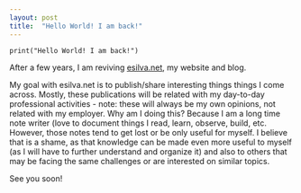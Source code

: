 ```yaml
---
layout: post
title:  "Hello World! I am back!"
---
```


```
print("Hello World! I am back!")
```

After a few years, I am reviving [esilva.net](http://esilva.net), my website and blog.

My goal with esilva.net is to publish/share interesting things things I come across. Mostly, these publications will be related with my day-to-day professional activities - note: these will always be my own opinions, not related with my employer. Why am I doing this? Because I am a long time note writer (love to document things I read, learn, observe, build, etc. However, those notes tend to get lost or be only useful for myself. I believe that is a shame, as that knowledge can be made even more useful to myself (as I will have to further understand and organize it) and also to others that may be facing the same challenges or are interested on similar topics.

See you soon!